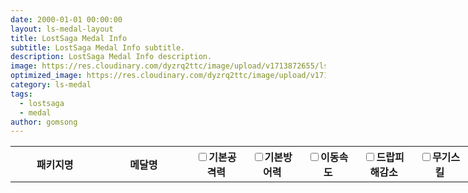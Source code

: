 ```yaml
---
date: 2000-01-01 00:00:00
layout: ls-medal-layout
title: LostSaga Medal Info
subtitle: LostSaga Medal Info subtitle.
description: LostSaga Medal Info description.
image: https://res.cloudinary.com/dyzrq2ttc/image/upload/v1713872655/lslab_hero.jpg
optimized_image: https://res.cloudinary.com/dyzrq2ttc/image/upload/v1713872667/lslab_hero_sized_380.png
category: ls-medal
tags:
  - lostsaga
  - medal
author: gomsong
---
```


<!-- include -->
<link rel="stylesheet" href="/assets/css/medal/medal_table.css" />
<link rel="stylesheet" href="/assets/css/medal/medal_tooltip.css" />
<script src="/assets/js/medal/medal_tooltip.js"></script>
<!-- reference : https://cjwoov.tistory.com/80 -->
<script src="/assets/json/medal/medal_data.json" type="text/javascript"></script>


<!-- content -->
<p id="medal_data_zone">
    <table id="medal_list" style="width:1000px;" >
        <tr>
            <th width="140px">패키지명</th>
            <th width="140px">메달명</th>
            <th width="80px"><input type="checkbox" id="chb-weapon" name="기본공격력">기본공격력</th>
            <th width="80px"><input type="checkbox" id="chb-armor" name="기본방어력">기본방어력</th>
            <th width="80px"><input type="checkbox" id="chb-helm" name="이동속도">이동속도</th>
            <th width="80px"><input type="checkbox" id="chb-trinket" name="드랍피해감소">드랍피해감소</th>
            <th width="80px"><input type="checkbox" id="chb-attack" name="무기스킬">무기스킬</th>
            <th width="80px"><input type="checkbox" id="chb-defense" name="갑옷스킬">갑옷스킬</th>
            <th width="80px"><input type="checkbox" id="chb-speed" name="투구스킬">투구스킬</th>
            <th width="80px"><input type="checkbox" id="chb-drop" name="망토스킬">망토스킬</th>
        </tr>
    </table>
</p>

<!-- script -->
<!-- reference : https://cjwoov.tistory.com/80 -->
<script>
let medalJson = JSON.parse(JSON.stringify(Params));
let medal_list = document.getElementById("medal_list");
var tr, td, td_package, tooltip;

for (package of medalJson["packages"]) {

    // cell of medal name
    for (medal of package["data"]) {
        
        // table row, and tooltip container
        tr = document.createElement("tr");
        tr.className = "tooltip_container";
        medal_list.append(tr);

        td_package = document.createElement("td");
        td_package.className = "medal_package"; 
        td_package.innerHTML = package["name_kr"];  // get name field 
        tr.append(td_package);

        td = document.createElement("td");
        td.className = "medal_name";
        td.innerHTML = medal["name_kr"];  // get name field
        tr.append(td);

        for (stat of medal["data"]) {
            td = document.createElement("td");
            td.className = "medal_data";
            td.innerHTML = stat;  // get each stat field
            tr.append(td);
        }

        // tooltip div
        tooltip = appendTooltip(tr, medal["name"], medal["name_kr"], medal["data"]);
        // add event listeners
        tr.addEventListener("mouseenter", (e) => {
            tooltip.style.visibility = "visible";
            tooltip.style.width = "250px";
            tooltip.style.height = "250px";
        });
        tr.addEventListener("mouseleave", (e) => {
            tooltip.style.visibility = "hidden";
            tooltip.style.width = "250px";
            tooltip.style.height = "250px";
        });
        tr.addEventListener("mousemove", (e) => {
            tooltip.style.left = (e.clientX - 500) + "px";
            tooltip.style.top = (e.clientY - 650) + "px";
        });
    }
}
</script>
